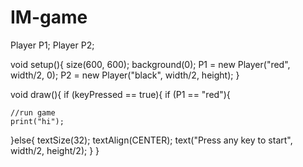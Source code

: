 # IM-game

Player P1;
Player P2;

void setup(){
  size(600, 600);
  background(0);
  P1 = new Player("red", width/2, 0);
  P2 = new Player("black", width/2, height);
}

void draw(){
  if (keyPressed == true){
    if (P1 == "red"){
      
    //run game
    print("hi");
  }else{
    textSize(32);
    textAlign(CENTER);
    text("Press any key to start", width/2, height/2);
  }
}
